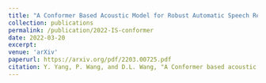 ```yaml
---
title: "A Conformer Based Acoustic Model for Robust Automatic Speech Recognition"
collection: publications
permalink: /publication/2022-IS-conformer
date: 2022-03-20
excerpt:
venue: 'arXiv'
paperurl: https://arxiv.org/pdf/2203.00725.pdf
citation: Y. Yang, P. Wang, and D.L. Wang, "A Conformer based acoustic model for robust automatic speech recognition," <i>arXiv:2203.00725</i>, 2022.
---
```

